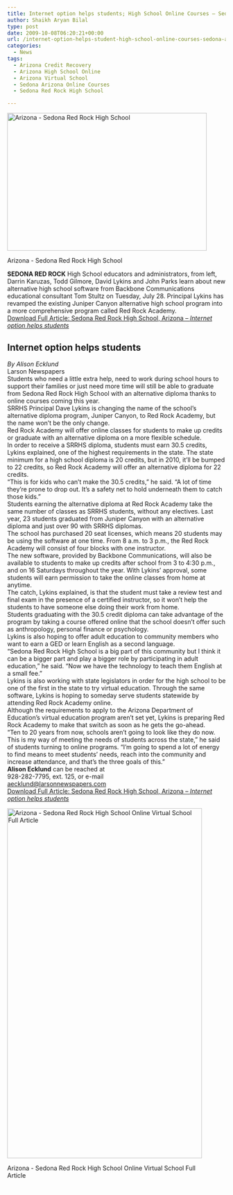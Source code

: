 ```yaml
---
title: Internet option helps students; High School Online Courses – Sedona, Arizona
author: Shaikh Aryan Bilal
type: post
date: 2009-10-08T06:20:21+00:00
url: /internet-option-helps-student-high-school-online-courses-sedona-arizona-credit-recovery/
categories:
  - News
tags:
  - Arizona Credit Recovery
  - Arizona High School Online
  - Arizona Virtual School
  - Sedona Arizona Online Courses
  - Sedona Red Rock High School

---
```

<div id="attachment_1647" style="width: 470px" class="wp-caption aligncenter">
  <a href="http://www.backbonecommunications.com/wp-content/uploads/Sedona-Red-Rock-High-School-Arizona-Online-Courses-Virtual-School-Option.pdf"><img aria-describedby="caption-attachment-1647" loading="lazy" class="size-full wp-image-1647" title="Sedona Arizona Red Rock High School Online Virtual School Administrators" src="http://www.backbonecommunications.com/wp-content/uploads/Sedona-Arizona-Red-Rock-High-School-Online-Virtual-School-Administrators.png" alt="Arizona - Sedona Red Rock High School " width="460" height="318" /></a>
  
  <p id="caption-attachment-1647" class="wp-caption-text">
    Arizona - Sedona Red Rock High School
  </p>
</div>

  
**SEDONA RED ROCK** High School educators and administrators, from left, Darrin Karuzas, Todd Gilmore, David Lykins and John Parks learn about new alternative high school software from Backbone Communications educational consultant Tom Stultz on Tuesday, July 28. Principal Lykins has revamped the existing Juniper Canyon alternative high school program into a more comprehensive program called Red Rock Academy.  
<a title="Sedona Red Rock High School, Arizona - Internet option helps students" href="http://www.backbonecommunications.com/wp-content/uploads/Sedona-Red-Rock-High-School-Arizona-Online-Courses-Virtual-School-Option.pdf" target="_blank" rel="noopener">Download Full Article: Sedona Red Rock High School, Arizona &#8211; <em>Internet option helps students</em></a>

## **Internet option helps students**

_By Alison Ecklund_  
Larson Newspapers  
Students who need a little extra help, need to work during school hours to support their families or just need more time will still be able to graduate from Sedona Red Rock High School with an alternative diploma thanks to online courses coming this year.  
SRRHS Principal Dave Lykins is changing the name of the school&#8217;s alternative diploma program, Juniper Canyon, to Red Rock Academy, but the name won&#8217;t be the only change.  
Red Rock Academy will offer online classes for students to make up credits or graduate with an alternative diploma on a more flexible schedule.  
In order to receive a SRRHS diploma, students must earn 30.5 credits, Lykins explained, one of the highest requirements in the state. The state minimum for a high school diploma is 20 credits, but in 2010, it&#8217;ll be bumped to 22 credits, so Red Rock Academy will offer an alternative diploma for 22 credits.  
&#8220;This is for kids who can&#8217;t make the 30.5 credits,&#8221; he said. &#8220;A lot of time they&#8217;re prone to drop out. It&#8217;s a safety net to hold underneath them to catch those kids.&#8221;  
Students earning the alternative diploma at Red Rock Academy take the same number of classes as SRRHS students, without any electives. Last year, 23 students graduated from Juniper Canyon with an alternative diploma and just over 90 with SRRHS diplomas.  
The school has purchased 20 seat licenses, which means 20 students may be using the software at one time. From 8 a.m. to 3 p.m., the Red Rock Academy will consist of four blocks with one instructor.  
The new software, provided by Backbone Communications, will also be available to students to make up credits after school from 3 to 4:30 p.m., and on 16 Saturdays throughout the year. With Lykins&#8217; approval, some students will earn permission to take the online classes from home at anytime.  
The catch, Lykins explained, is that the student must take a review test and final exam in the presence of a certified instructor, so it won&#8217;t help the students to have someone else doing their work from home.  
Students graduating with the 30.5 credit diploma can take advantage of the program by taking a course offered online that the school doesn&#8217;t offer such as anthropology, personal finance or psychology.  
Lykins is also hoping to offer adult education to community members who want to earn a GED or learn English as a second language.  
&#8220;Sedona Red Rock High School is a big part of this community but I think it can be a bigger part and play a bigger role by participating in adult education,&#8221; he said. &#8220;Now we have the technology to teach them English at a small fee.&#8221;  
Lykins is also working with state legislators in order for the high school to be one of the first in the state to try virtual education. Through the same software, Lykins is hoping to someday serve students statewide by attending Red Rock Academy online.  
Although the requirements to apply to the Arizona Department of Education&#8217;s virtual education program aren&#8217;t set yet, Lykins is preparing Red Rock Academy to make that switch as soon as he gets the go-ahead.  
&#8220;Ten to 20 years from now, schools aren&#8217;t going to look like they do now. This is my way of meeting the needs of students across the state,&#8221; he said of students turning to online programs. &#8220;I&#8217;m going to spend a lot of energy to find means to meet students&#8217; needs, reach into the community and increase attendance, and that&#8217;s the three goals of this.&#8221;  
**Alison Ecklund** can be reached at  
928-282-7795, ext. 125, or e-mail  
aecklund@larsonnewspapers.com  
<a title="Sedona Red Rock High School, Arizona - Internet option helps students" href="http://www.backbonecommunications.com/wp-content/uploads/Sedona-Red-Rock-High-School-Arizona-Online-Courses-Virtual-School-Option.pdf" target="_blank" rel="noopener">Download Full Article: Sedona Red Rock High School, Arizona &#8211; <em>Internet option helps students</em></a>  


<div id="attachment_1649" style="width: 459px" class="wp-caption aligncenter">
  <a href="http://www.backbonecommunications.com/wp-content/uploads/Sedona-Red-Rock-High-School-Arizona-Online-Courses-Virtual-School-Option.pdf"><img aria-describedby="caption-attachment-1649" loading="lazy" class="size-full wp-image-1649" title="Sedona Arizona Red Rock High School Online Virtual School Full Article" src="http://www.backbonecommunications.com/wp-content/uploads/Sedona-Arizona-Red-Rock-High-School-Online-Virtual-School-Full-Article.png" alt="Arizona - Sedona Red Rock High School Online Virtual School Full Article" width="449" height="808" /></a>
  
  <p id="caption-attachment-1649" class="wp-caption-text">
    Arizona - Sedona Red Rock High School Online Virtual School Full Article
  </p>
</div>

  
<span style="color: #ffffff;">&#8211;</span>